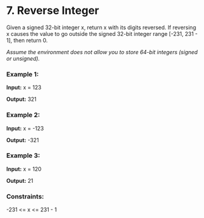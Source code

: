 # 7. Reverse Integer

Given a signed 32-bit integer x, return x with its digits reversed. If reversing x causes the value to go outside the signed 32-bit integer range [-231, 231 - 1], then return 0.

*Assume the environment does not allow you to store 64-bit integers (signed or unsigned).*

### Example 1:
**Input:** x = 123

**Output:** 321

### Example 2:
**Input:** x = -123

**Output:** -321

### Example 3:
**Input:** x = 120

**Output:** 21

### Constraints:
-231 <= x <= 231 - 1
